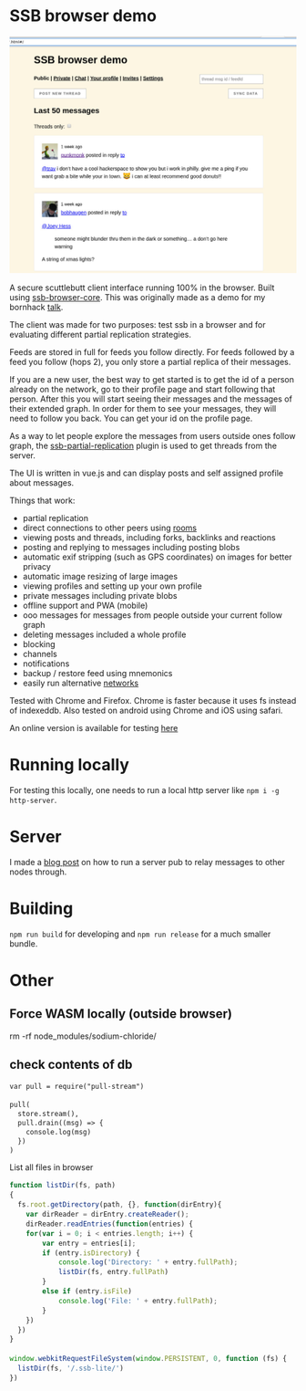 # SSB browser demo

![Screenshot of ssb browser demo][screenshot]

A secure scuttlebutt client interface running 100% in the browser. Built using
[ssb-browser-core]. This was originally made as a demo for my bornhack
[talk][bornhack-talk].

The client was made for two purposes: test ssb in a browser and for
evaluating different partial replication strategies.

Feeds are stored in full for feeds you follow directly. For feeds
followed by a feed you follow (hops 2), you only store a partial
replica of their messages.

If you are a new user, the best way to get started is to get the id of
a person already on the network, go to their profile page and start
following that person. After this you will start seeing their messages
and the messages of their extended graph. In order for them to see
your messages, they will need to follow you back. You can get your id
on the profile page.

As a way to let people explore the messages from users outside ones
follow graph, the [ssb-partial-replication] plugin is used to get
threads from the server. 

The UI is written in vue.js and can display posts and self assigned
profile about messages.

Things that work:
 - partial replication
 - direct connections to other peers using [rooms]
 - viewing posts and threads, including forks, backlinks and reactions
 - posting and replying to messages including posting blobs
 - automatic exif stripping (such as GPS coordinates) on images for better privacy
 - automatic image resizing of large images
 - viewing profiles and setting up your own profile
 - private messages including private blobs
 - offline support and PWA (mobile)
 - ooo messages for messages from people outside your current follow graph
 - deleting messages included a whole profile
 - blocking
 - channels
 - notifications
 - backup / restore feed using mnemonics
 - easily run alternative [networks][pub-setup]

Tested with Chrome and Firefox. Chrome is faster because it uses fs
instead of indexeddb. Also tested on android using Chrome and iOS
using safari.

An online version is available for testing [here][test-server]

# Running locally

For testing this locally, one needs to run a local http server like
`npm i -g http-server`.

# Server

I made a [blog post][pub-setup] on how to run a server pub to relay messages to other nodes through.

# Building

`npm run build` for developing and `npm run release` for a much smaller bundle.

# Other

## Force WASM locally (outside browser)

rm -rf node_modules/sodium-chloride/

## check contents of db

```
var pull = require("pull-stream")

pull(
  store.stream(),
  pull.drain((msg) => {
    console.log(msg)
  })
)
```

List all files in browser

``` javascript
function listDir(fs, path)
{
  fs.root.getDirectory(path, {}, function(dirEntry){
    var dirReader = dirEntry.createReader();
    dirReader.readEntries(function(entries) {
    for(var i = 0; i < entries.length; i++) {
        var entry = entries[i];
        if (entry.isDirectory) {
            console.log('Directory: ' + entry.fullPath);
            listDir(fs, entry.fullPath)
        }
        else if (entry.isFile)
            console.log('File: ' + entry.fullPath);
        }
    })
  })
}

window.webkitRequestFileSystem(window.PERSISTENT, 0, function (fs) {
  listDir(fs, '/.ssb-lite/')
})
```

[screenshot]: assets/screenshot.jpg
[ssb-browser-core]: https://github.com/arj03/ssb-browser-core
[bornhack-talk]: https://people.iola.dk/arj/2019/08/11/bornhack-talk/
[ssb-partial-replication]: https://github.com/arj03/ssb-partial-replication
[ssb-peer-invites]: https://github.com/ssbc/ssb-peer-invites
[test-server]: https://between-two-worlds.dk/browser.html
[ssb-contact-msg]: https://github.com/ssbc/ssb-contact-msg
[pub-setup]: https://people.iola.dk/arj/2020/03/04/how-to-setup-a-pub-for-ssb-browser/
[rooms]: https://github.com/staltz/ssb-room
